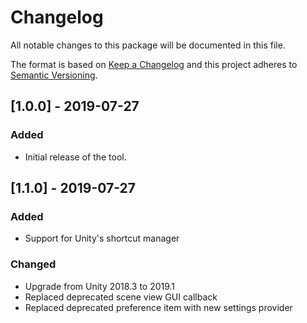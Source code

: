 # Changelog
All notable changes to this package will be documented in this file.

The format is based on [Keep a Changelog](http://keepachangelog.com/en/1.0.0/)
and this project adheres to [Semantic Versioning](http://semver.org/spec/v2.0.0.html).

## [1.0.0] - 2019-07-27
### Added
- Initial release of the tool.

## [1.1.0] - 2019-07-27
### Added
- Support for Unity's shortcut manager
### Changed
- Upgrade from Unity 2018.3 to 2019.1
- Replaced deprecated scene view GUI callback
- Replaced deprecated preference item with new settings provider

